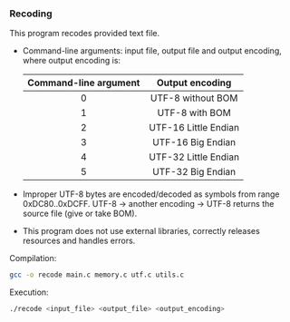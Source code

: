 ### Recoding

This program recodes provided text file.

* Command-line arguments: input file, output file and output encoding, where output encoding is:

  | Command-line argument |   Output encoding    |
  | :-------------------: | :------------------: |
  |           0           |  UTF-8 without BOM   |
  |           1           |    UTF-8 with BOM    |
  |           2           | UTF-16 Little Endian |
  |           3           |  UTF-16 Big Endian   |
  |           4           | UTF-32 Little Endian |
  |           5           |  UTF-32 Big Endian   |

* Improper UTF-8 bytes are encoded/decoded as symbols from range 0xDC80..0xDCFF. UTF-8 -> another encoding -> UTF-8 returns the source file (give or take BOM).

* This program does not use external libraries, correctly releases resources and handles errors.

Compilation:

```bash
gcc -o recode main.c memory.c utf.c utils.c
```

Execution:

```bash
./recode <input_file> <output_file> <output_encoding>
```

